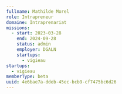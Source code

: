 ```yaml
---
fullname: Mathilde Morel
role: Intrapreneur
domaine: Intraprenariat
missions:
  - start: 2023-03-28
    end: 2024-09-28
    status: admin
    employer: DGALN
    startups:
      - vigieau
startups:
  - vigieau
memberType: beta
uuid: 4e6bae7a-ddeb-45ec-bcb9-cf7475bc6d26
---
```

